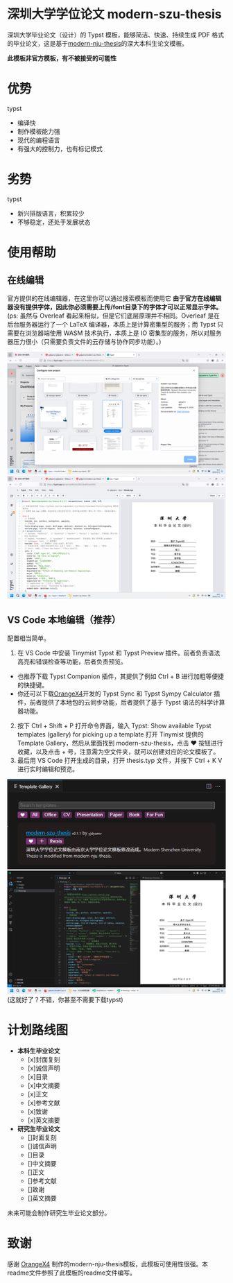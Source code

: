 # 深圳大学学位论文 modern-szu-thesis

深圳大学毕业论文（设计）的 Typst 模板，能够简洁、快速、持续生成 PDF 格式的毕业论文，这是基于[modern-nju-thesis](https://typst.app/universe/package/modern-nju-thesis)的深大本科生论文模板。

**此模板非官方模板，有不被接受的可能性**

# 优势
typst
- 编译快
- 制作模板能力强
- 现代的编程语言
- 有强大的控制力，也有标记模式

# 劣势
typst
- 新兴排版语言，积累较少
- 不够稳定，还处于发展状态

# 使用帮助

## 在线编辑

官方提供的在线编辑器，在这里你可以通过搜索模板而使用它
**由于官方在线编辑器没有提供字体，因此你必须需要上传/font目录下的字体才可以正常显示字体。**
(ps: 虽然与 Overleaf 看起来相似，但是它们底层原理并不相同。Overleaf 是在后台服务器运行了一个 LaTeX 编译器，本质上是计算密集型的服务；而 Typst 只需要在浏览器端使用 WASM 技术执行，本质上是 IO 密集型的服务，所以对服务器压力很小（只需要负责文件的云存储与协作同步功能）。)

![](imgs/webapp.png)
![](imgs/template.png)

## VS Code 本地编辑（推荐）

配置相当简单。

1. 在 VS Code 中安装 Tinymist Typst 和 Typst Preview 插件。前者负责语法高亮和错误检查等功能，后者负责预览。
- 也推荐下载 Typst Companion 插件，其提供了例如 Ctrl + B 进行加粗等便捷的快捷键。
- 你还可以下载[OrangeX4](https://github.com/OrangeX4)开发的 Typst Sync 和 Typst Sympy Calculator 插件，前者提供了本地包的云同步功能，后者提供了基于 Typst 语法的科学计算器功能。
2. 按下 Ctrl + Shift + P 打开命令界面，输入 Typst: Show available Typst templates (gallery) for picking up a template 打开 Tinymist 提供的 Template Gallery，然后从里面找到 modern-szu-thesis，点击 ❤ 按钮进行收藏，以及点击 + 号，注意需为空文件夹，就可以创建对应的论文模板了。
3. 最后用 VS Code 打开生成的目录，打开 thesis.typ 文件，并按下 Ctrl + K V 进行实时编辑和预览。

![](imgs/gallery.png)
![](imgs/vsc-template.png)
(这就好了？不错，你甚至不需要下载typst)

# 计划路线图
- **本科生毕业论文**
  - [x]封面复刻
  - [x]诚信声明
  - [x]目录
  - [x]中文摘要
  - [x]正文
  - [x]参考文献
  - [x]致谢
  - [x]英文摘要
- **研究生毕业论文**
  - []封面复刻
  - []诚信声明
  - []目录
  - []中文摘要
  - []正文
  - []参考文献
  - []致谢
  - []英文摘要

未来可能会制作研究生毕业论文部分。

# 致谢
感谢 [OrangeX4](https://github.com/OrangeX4) 制作的modern-nju-thesis模板，此模板可使用性很强。本readme文件参照了此模板的readme文件编写。
